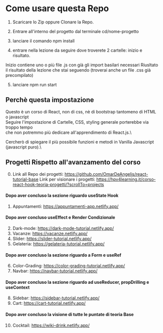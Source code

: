 # Come usare questa Repo

1. Scaricare lo Zip oppure Clonare la Repo.

2. Entrare all'interno del progetto dal terminale cd/nome-progetto

3. lanciare il comando npm install

4. entrare nella lezione da seguire dove troverete 2 cartelle: inizio e risultato.

Inizio contiene uno o più file .js con già gli import basilari necessari
Riusltato il risultato della lezione che stai seguendo
(troverai anche un file .css già precompilato)

5. lanciare npm run start

## Perchè questa impostazione

Questo è un corso di React, non di css, nè di bootstrap tantomeno di HTML o javascript\
Seguire l'impostazione di Cartelle, CSS, styling generale porterebbe via troppo tempo\
che non potremmo più dedicare all'apprendimento di React.js.\

Cercherò di spiegare il più possibile funzioni e metodi in Vanilla Javascript (javascript puro).\

## Progetti Rispetto all'avanzamento del corso

0. Link all Repo dei progetti: https://github.com/OmarDeAngelis/react-tutorial-base
   Link per visionare i progetti: https://hpv4learning.it/corso-react-hook-teoria-progetti/?scrollTo=projects

#### Dopo aver concluso la sezione riguardo useState Hook

1. Appuntamenti: https://appuntamenti-app.netlify.app/

#### Dopo aver concluso useEffect e Render Condizionale

2. Dark-mode: https://dark-mode-tutorial.netlify.app/
3. Vacanze: https://vacanze.netlify.app/
4. Slider: https://slider-tutorial.netlify.app/
5. Gelateria: https://gelateria-tutorial.netlify.app/

#### Dopo aver concluso la sezione riguardo a Form e useRef

6. Color-Grading: https://color-grading-tutorial.netlify.app/
7. Navbar: https://navbar-tutorial.netlify.app/

#### Dopo aver concluso la sezione riguardo ad useReducer, propDrilling e useContext

8. Sidebar: https://sidebar-tutorial.netlify.app/
9. Cart: https://cart-tutorial.netlify.app/

#### Dopo aver concluso la visione di tutte le puntate di teoria Base

10. Cocktail: https://wiki-drink.netlify.app/
